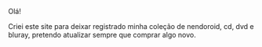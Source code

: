 Olá!

Criei este site para deixar registrado minha coleção de nendoroid, cd, dvd e bluray, pretendo atualizar sempre que comprar algo novo.